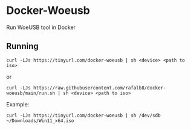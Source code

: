 # Docker-Woeusb
Run WoeUSB tool in Docker

## Running
    curl -LJs https://tinyurl.com/docker-woeusb | sh <device> <path to iso>

or 

    curl -LJs https://raw.githubusercontent.com/rafalb8/docker-woeusb/main/run.sh | sh <device> <path to iso>

Example:

    curl -LJs https://tinyurl.com/docker-woeusb | sh /dev/sdb ~/Downloads/Win11_x64.iso
